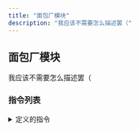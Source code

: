 ```yaml
---
title: "面包厂模块"
description: "我应该不需要怎么描述罢（"
---
```


## 面包厂模块

我应该不需要怎么描述罢（

### 指令列表

<details><summary>定义的指令</summary>

- **!build_factory**
    - 如果本群没有面包厂，则**新建面包厂实例**，否则报提示
    - 参数：无
- **!give_bread**
    - 如果本群有面包厂，且生产模式**不是“多样化供应”** 或者 **“无限供应”**，那么就接收面包到库存
    - 如果现有库存加上面包数**超过上限**，则报提示，并**导致执行失败**
    - 参数：有一个，为 **\[number\]**
        - **number**：面包数
- **!get_bread**
    - 如果本群有面包厂，那么就根据需求输出面包
    - 如果供应面包数量超过**20块**，则输出格式为 **“bread * number”**，如果现有库存减去面包数**小于0**，则报提示，并**导致执行失败**
    - 请注意：即便是**无限供应**模式，要求的面包数也最好不要超过**64位整数上限（2^64-1）**，否则会出错
    - 参数：有一个，为 **\[number\]**
        - **number**：面包数
- **!query**
    - 如果本群有面包厂，那么就输出本群面包厂的详细信息
    - 参数：无
- **!change_mode**
    - 如果本群有面包厂，则根据要求更改生产模式
    - 参数：有两个，为 **\<type\>**、**\<mode\>**
    - **模式类型**：
        -**production**：生产模式
        -**supply**：供应模式
    - **生产模式选项**：
        - **processed**：生产加工面包
        - **fresh**：生产新鲜面包（默认）
    - **供应模式选项**：
        - **infinite_diverse**：多样化无限供应
        - **infinite**：单一化无限供应
        - **diverse**：多样化供应（会导致原材料需求增加）
        - **normal**：单一化供应（默认）
- **!set_expiry**
    - 如果本群有面包厂，则设置指定物品的过期时间
    - 参数：有一个，为\<item\>
    - **物品**
        - **flour**：面粉（90~360天）
        - **egg**：鸡蛋（45~60天）
        - **yeast**：酵母（180~360天）
        - **bread**：面包（加工模式为90~120天，新鲜模式为1~3天）
- **!upgrade_factory**
    - 如果本群有面包厂，且本群面包厂积累的经验值足够，则升级面包厂
    - 满级为 **5** 级
    - 经验值需求公式：900 * \(2 ^ \(factory_level - 1\)\) 点
    - 参数：无
    - 升级后，面包厂属性将发生**如下变化**：
        - **每日积累经验上限**：300 * \(2 ^ \(factory_level - 1\)\) 点
        - **最大库存**：64 * \(4 ^ \(factory_level - 1\)\) 块
        - **峰值产量**：4 ^ \(factory_level - 1\) 块
        - **生产周期**：300 - 20 * \(factory_level - 1\) s
- **!upgrade_speed**
    - 如果本群面包厂**已经满级**，且本群面包厂积累的经验值足够，则提升面包厂的生产速度（缩短生产周期）
    - 总共可以升级 **16** 次
    - 经验值需求公式：9600 * \(1.14 ^ speed_level\) 点（实际会**向上取整**）
    - 参数：无
    - 升级后，面包厂生产周期会变为：speed - \(10 * speed_level\) s
- **!upgrade_storage**
    - 如果本群面包厂**已经满级**，且本群面包厂积累的经验值足够，则提升面包厂的最大库存
    - 总共可以升级 **16** 次
    - 经验值需求公式：2000 * \(1.28 ^ storage_level\) 点（实际会**向上取整**）
    - 参数：无
    - 升级后，面包厂最大库存会变为：maxstorage * \(2 ^ storage_level\) 块
- **!upgrade_output**
    - 如果本群面包厂**已经满级**，且本群面包厂积累的经验值足够，则提升面包厂的峰值产量
    - 总共可以升级 **16** 次
    - 经验值需求公式：4800 * \(1.21 ^ output_level\) 点（实际会**向上取整**）
    - 参数：无
    - 升级后，面包厂峰值产量会变为：maxoutput * \(2 ^ output_level\) 块

</details>